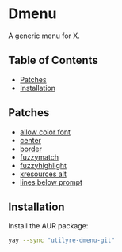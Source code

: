 # Dmenu

A generic menu for X.

## Table of Contents

* [Patches](#patches) 
* [Installation](#installation) 

## Patches

* [allow color font](https://tools.suckless.org/dmenu/patches/allow-color-font) 
* [center](https://tools.suckless.org/dmenu/patches/center) 
* [border](https://tools.suckless.org/dmenu/patches/border) 
* [fuzzymatch](https://tools.suckless.org/dmenu/patches/fuzzymatch) 
* [fuzzyhighlight](https://tools.suckless.org/dmenu/patches/fuzzyhighlight) 
* [xresources alt](https://tools.suckless.org/dmenu/patches/xresources-alt) 
* [lines below prompt](https://tools.suckless.org/dmenu/patches/lines-below-prompt) 

## Installation

Install the AUR package:

```sh
yay --sync "utilyre-dmenu-git"
```
